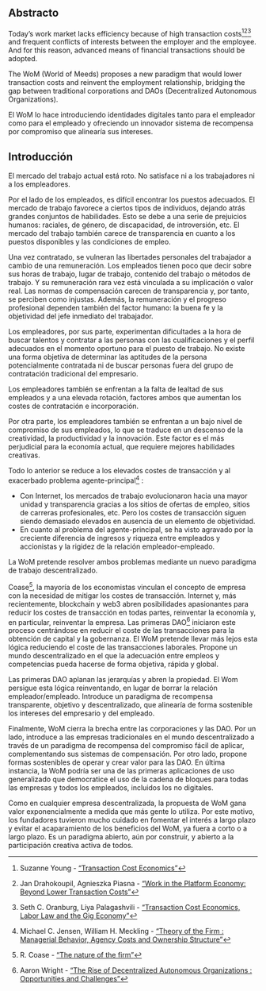 

## Abstracto

Today’s work market lacks efficiency because of high transaction costs[^1][^2][^3] and frequent conflicts of interests between the employer and the employee. And for this reason, advanced means of financial transactions should be adopted.

The WoM (World of Meeds) proposes a new paradigm that would lower transaction costs and reinvent the employment relationship, bridging the gap between traditional corporations and DAOs (Decentralized Autonomous Organizations).

El WoM lo hace introduciendo identidades digitales tanto para el empleador como para el empleado y ofreciendo un innovador sistema de recompensa por compromiso que alinearía sus intereses.

## Introducción

El mercado del trabajo actual está roto. No satisface ni a los trabajadores ni a los empleadores.

Por el lado de los empleados, es difícil encontrar los puestos adecuados. El mercado de trabajo favorece a ciertos tipos de individuos, dejando atrás grandes conjuntos de habilidades. Esto se debe a una serie de prejuicios humanos: raciales, de género, de discapacidad, de introversión, etc. El mercado del trabajo también carece de transparencia en cuanto a los puestos disponibles y las condiciones de empleo.

Una vez contratado, se vulneran las libertades personales del trabajador a cambio de una remuneración. Los empleados tienen poco que decir sobre sus horas de trabajo, lugar de trabajo, contenido del trabajo o métodos de trabajo. Y su remuneración rara vez está vinculada a su implicación o valor real. Las normas de compensación carecen de transparencia y, por tanto, se perciben como injustas. Además, la remuneración y el progreso profesional dependen también del factor humano: la buena fe y la objetividad del jefe inmediato del trabajador.

Los empleadores, por sus parte, experimentan dificultades a la hora de buscar talentos y contratar a las personas con las cualificaciones y el perfil adecuados en el momento oportuno para el puesto de trabajo. No existe una forma objetiva de determinar las aptitudes de la persona potencialmente contratada ni de buscar personas fuera del grupo de contratación tradicional del empresario.

Los empleadores también se enfrentan a la falta de lealtad de sus empleados y a una elevada rotación, factores ambos que aumentan los costes de contratación e incorporación.

Por otra parte, los empleadores también se enfrentan a un bajo nivel de compromiso de sus empleados, lo que se traduce en un descenso de la creatividad, la productividad y la innovación. Este factor es el más perjudicial para la economía actual, que requiere mejores habilidades creativas.

Todo lo anterior se reduce a los elevados costes de transacción y al exacerbado problema agente-principal[^4] :

- Con Internet, los mercados de trabajo evolucionaron hacia una mayor unidad y transparencia gracias a los sitios de ofertas de empleo, sitios de carreras profesionales, etc. Pero los costes de transacción siguen siendo demasiado elevados en ausencia de un elemento de objetividad.
- En cuanto al problema del agente-principal, se ha visto agravado por la creciente diferencia de ingresos y riqueza entre empleados y accionistas y la rigidez de la relación empleador-empleado.

La WoM pretende resolver ambos problemas mediante un nuevo paradigma de trabajo descentralizado.

Coase[^5], la mayoría de los economistas vinculan el concepto de empresa con la necesidad de mitigar los costes de transacción. Internet y, más recientemente, blockchain y web3 abren posibilidades apasionantes para reducir los costes de transacción en todas partes, reinventar la economía y, en particular, reinventar la empresa. Las primeras DAO[^6] iniciaron este proceso centrándose en reducir el coste de las transacciones para la obtención de capital y la gobernanza. El WoM pretende llevar más lejos esta lógica reduciendo el coste de las transacciones laborales. Propone un mundo descentralizado en el que la adecuación entre empleos y competencias pueda hacerse de forma objetiva, rápida y global.

Las primeras DAO aplanan las jerarquías y abren la propiedad. El Wom persigue esta lógica reinventando, en lugar de borrar la relación empleador/empleado. Introduce un paradigma de recompensa transparente, objetivo y descentralizado, que alinearía de forma sostenible los intereses del empresario y del empleado.

Finalmente, WoM cierra la brecha entre las corporaciones y las DAO. Por un lado, introduce a las empresas tradicionales en el mundo descentralizado a través de un paradigma de recompensa del compromiso fácil de aplicar, complementando sus sistemas de compensación. Por otro lado, propone formas sostenibles de operar y crear valor para las DAO. En última instancia, la WoM podría ser una de las primeras aplicaciones de uso generalizado que democratice el uso de la cadena de bloques para todas las empresas y todos los empleados, incluidos los no digitales.

Como en cualquier empresa descentralizada, la propuesta de WoM gana valor exponencialmente a medida que más gente lo utiliza. Por este motivo, los fundadores tuvieron mucho cuidado en fomentar el interés a largo plazo y evitar el acaparamiento de los beneficios del WoM, ya fuera a corto o a largo plazo. Es un paradigma abierto, aún por construir, y abierto a la participación creativa activa de todos.


[^1]: Suzanne Young - [“Transaction Cost Economics”](https://www.academia.edu/24703426/Transaction_Cost_Economics)
[^2]: Jan Drahokoupil, Agnieszka Piasna - [“Work in the Platform Economy: Beyond Lower Transaction Costs”](https://www.intereconomics.eu/contents/year/2017/number/6/article/work-in-the-platform-economy-beyond-lower-transaction-costs.html)
[^3]: Seth C. Oranburg, Liya Palagashvili - [“Transaction Cost Economics, Labor Law and the Gig Economy”](https://dsc.duq.edu/cgi/viewcontent.cgi?article=1115&context=law-faculty-scholarship)
[^4]: Michael C. Jensen, William H. Meckling - [“Theory of the Firm : Managerial Behavior, Agency Costs and Ownership Structure”](https://www.sfu.ca/~wainwrig/Econ400/jensen-meckling.pdf)
[^5]: R. Coase - [“The nature of the firm”](http://econdse.org/wp-content/uploads/2014/09/firm-coase.pdf)
[^6]: Aaron Wright - [“The Rise of Decentralized Autonomous Organizations : Opportunities and Challenges”](https://stanford-jblp.pubpub.org/pub/rise-of-daos/release/1)

